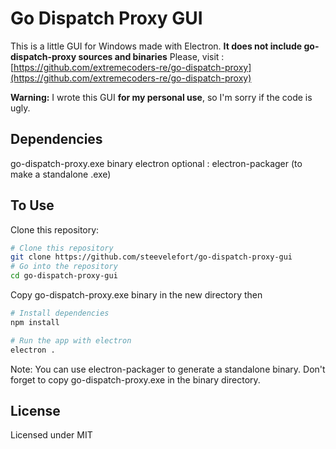 # Go Dispatch Proxy GUI

This is a little GUI for Windows made with Electron.
**It does not include  go-dispatch-proxy sources and binaries**
Please, visit : [https://github.com/extremecoders-re/go-dispatch-proxy](https://github.com/extremecoders-re/go-dispatch-proxy)

**Warning:** I wrote this GUI __for my personal use__, so I'm sorry if the code is ugly.

## Dependencies

go-dispatch-proxy.exe binary
electron
optional : electron-packager (to make a standalone .exe)

## To Use

Clone this repository:

```bash
# Clone this repository
git clone https://github.com/steevelefort/go-dispatch-proxy-gui
# Go into the repository
cd go-dispatch-proxy-gui
```
Copy go-dispatch-proxy.exe binary in the new directory then 
```bash
# Install dependencies
npm install

# Run the app with electron
electron .
```

Note: You can use electron-packager to generate a standalone binary. Don't forget to copy go-dispatch-proxy.exe in the binary directory.

## License

Licensed under MIT